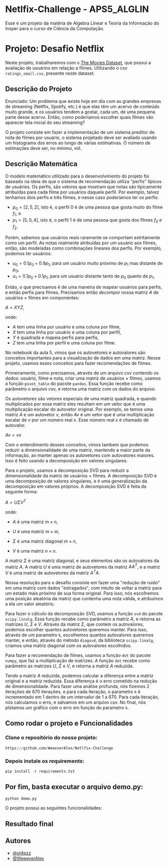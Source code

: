 # Netlfix-Challenge - APS5_ALGLIN

Esse é um projeto da matéria de Algebra Linear e Teoria da Informação do Insper para o curso de Ciência da Computação.

# Projeto: Desafio Netflix

Neste projeto, trabalharemos com o [The Movies Dataset](https://www.kaggle.com/datasets/rounakbanik/the-movies-dataset), que possui a avaliação de usuários em relação a filmes. Utilizando o csv `ratings_small.csv`, presente neste dataset.

## Descrição do Projeto

Enunciado: Um problema que existe hoje em dia com as grandes empresas de streaming (Netflix, Spotify, etc.) é que elas têm um acervo de conteúdo muito grande, e os usuários tendem a gostar, cada um, de uma pequena parte desse acervo. Então, como poderíamos escolher quais filmes vão aparecer tela inicial do seu streaming?

O projeto consiste em fazer a implementação de um sistema preditor de nota de filmes por usuário, o sistema projetado deve ser avaliado usando um histograma dos erros ao longo de várias estimativas. O número de estimações deve ser, no mínimo, mil.

## Descrição Matemática 

O modelo matemático utilizado para o desenvolvimento do projeto foi baseado na ideia de que o sistema de recomendação utiliza "perfis" típicos de usuários. Os perfis, são vetores que mostram que notas são tipicamente atribuídas para cada filme por usuários daquele perfil. Por exemplo, talvez tenhamos dois perfis e três filmes, e nesse caso poderíamos ter os perfis:

* $p_0 = [2, 5, 2]$, isto é, o perfil $0$ é de uma pessoa que gosta muito do filme $f_1$, e
* $p_1 = [5, 0, 4]$, isto é, o perfil $1$ é de uma pessoa que gosta dos filmes $f_0$ e $f_2$. 

Porém, sabemos que usuários reais raramente se comportam estritamente como um perfil. As notas realmente atribuídas por um usuário aos filmes, então, são modeladas como combinações lineares dos perfis. Por exemplo, podemos ter usuários:

* $u_0 = 0.1 p_0 + 0.9 p_1$, para um usuário muito próximo de $p_1$ mas distante de $p_0$,
* $u_1 = 0.1 p_0 + 0.1 p_1$, para um usuário distante tanto de $p_0$ quanto de $p_1$,

Então, o que precisamos é de uma maneira de mapear usuários para perfis, e então perfis para filmes. Precisamos então *decompor* nossa matriz $A$ de usuários $\times$ filmes em componentes:

$A = X Y Z$,

onde:
* $A$ tem uma linha por usuário e uma coluna por filme,
* $X$ tem uma linha por usuário e uma coluna por perfil,
* $Y$ é quadrada e mapeia perfis para perfis,
* $Z$ tem uma linha por perfil e uma coluna por filme.


No notebook da aula 5, vimos que os autovetores e autovalores são conceitos importantes para a visualização de dados em uma matriz. Nesse projeto, usamos esses conceitos para fazer recomendações de filmes.


Primeiramente, como precisamos, através de um arquivo csv contendo os dados: usuário, filme e nota, criar uma matriz de usuários $\times$ filmes, usamos a função `pivot_table` do pacote `pandas`. Essa função recebe como parâmetro o arquivo csv, e retorna uma matriz com os dados do arquivo. 

Os autovetores são vetores especiais de uma matriz quadrada, e quando multiplicados por essa matriz eles resultam em um vetor que é uma multiplicação escalar do autovetor original. Por exemplo, se temos uma matriz $A$ e um autovetor $v$, então $Av$ é um vetor que é uma multiplicação escalar de $v$ por um número real $x$. Esse número real $x$ é chamado de autovalor.

$Av = v x$

Com o entendimento desses conceitos, vimos tambem que podemos reduzir a dimensionalidade de uma matriz, mantendo a maior parte da informação, ao manter apenas os autovetores com autovalores maiores. Isso é feito usando a decomposição em valores singulares.

Para o projeto, usamos a decomposição SVD para reduzir a dimensionalidade da matriz de usuários $\times$ filmes. A decomposição SVD é uma decomposição de valores singulares, e é uma generalização da decomposição em valores próprios. A decomposição SVD é feita da seguinte forma:

$A = U \Sigma V^T$

onde:

* $A$ é uma matriz $m \times n$,

* $U$ é uma matriz $m \times m$,

* $\Sigma$ é uma matriz diagonal $m \times n$,

* $V$ é uma matriz $n \times n$.

A matriz $\Sigma$ é uma matriz diagonal, e seus elementos são os autovalores da matriz $A$. A matriz $U$ é uma matriz de autovetores da matriz $A A^T$, e a matriz $V$ é uma matriz de autovetores da matriz $A^T A$.

Nossa resolução para o desafio consiste em fazer uma "redução de ruído" em uma matriz com dados "estragados", com intuito de voltar a matriz para um estado mais próximo de sua forma original. Para isso, nós escolhemos uma posição aleatória da matriz que contenha uma nota válida, e atribuímos a ela um valor aleatório.

Para fazer o cálculo da decomposição SVD, usamos a função `svd` do pacote `scipy.linalg`. Essa função recebe como parâmetro a matriz $A$, e retorna as matrizes $U$, $\Sigma$ e $V$. Através da matriz $\Sigma$, que contem os autovalores, podemos escolher quantos autovetores queremos manter. Para isso, através de um parametro `k`, escolhemos quantos autovalores queremos manter, e então, através do método `diagsvd`, da biblioteca `scipy.linalg`, criamos uma matriz diagonal com os autovalores escolhidos.

Para fazer a recomendação de filmes, usamos a função `dot` do pacote `numpy`, que faz a multiplicação de matrizes. A função `dot` recebe como parâmetro as matrizes $U$, $\Sigma$ e $V$, e retorna a matriz $A$ reduzida.

Tendo a matriz $A$ reduzida, podemos calcular a diferença entre a matriz original e a matriz reduzida. Essa diferença é o erro cometido na redução de dimensionalidade. Para fazer uma análise profunda, nós fizemos 2 iterações de 670 iterações, e para cada iteração, o parametro `k` é incrementado em 1 dentro de um intervalor de 1 a 670. Para cada iteração, nós calculamos o erro, e salvamos em um arquivo csv. No final, nós plotamos um gráfico com o erro em função do parametro `k`. 



## Como rodar o projeto e Funcionalidades

### Clone o repositório do nosso projeto:

```py
https://github.com/WeeeverAlex/Netlfix-Challenge
```

### Depois instale os requirements:

```py
pip install -r requirements.txt
```

## Por fim, basta executar o arquivo demo.py: 

```py
python demo.py
```
O projeto possui as seguintes funcionalidades:

## Resultado final

## Autores

- [@st4pzz](https://github.com/st4pzz)
- [@WeeeverAlex](https://github.com/WeeeverAlex)

